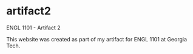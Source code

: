 # artifact2
ENGL 1101 - Artifact 2 

This website was created as part of my artifact for ENGL 1101 at Georgia Tech.